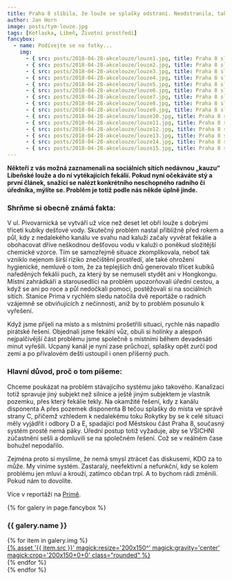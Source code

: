 ```yaml
---
title: Praha 8 slíbila, že louže se splašky odstraní. Neodstranila, tak jsme se do toho pustili sami.
author: Jan Horn
image: posts/tym-louze.jpg
tags: [Kotlaska, Libeň, Životní prostředí]
fancybox:
  - name: Podívejte se na fotky...
    img:
      - { src: posts/2018-04-28-akcelouze/louze1.jpg, title: Praha 8 slíbila, že louže se splašky odstraní. Neodstranila... }
      - { src: posts/2018-04-28-akcelouze/louze2.jpg, title: Praha 8 slíbila, že louže se splašky odstraní. Neodstranila... }
      - { src: posts/2018-04-28-akcelouze/louze3.jpg, title: Praha 8 slíbila, že louže se splašky odstraní. Neodstranila... }
      - { src: posts/2018-04-28-akcelouze/louze4.jpg, title: Praha 8 slíbila, že louže se splašky odstraní. Neodstranila... }
      - { src: posts/2018-04-28-akcelouze/louze5.jpg, title: Praha 8 slíbila, že louže se splašky odstraní. Neodstranila... }
      - { src: posts/2018-04-28-akcelouze/louze6.jpg, title: Praha 8 slíbila, že louže se splašky odstraní. Neodstranila... }
      - { src: posts/2018-04-28-akcelouze/louze7.jpg, title: Praha 8 slíbila, že louže se splašky odstraní. Neodstranila... }
      - { src: posts/2018-04-28-akcelouze/louze8.jpg, title: Praha 8 slíbila, že louže se splašky odstraní. Neodstranila... }
      - { src: posts/2018-04-28-akcelouze/louze9.jpg, title: Praha 8 slíbila, že louže se splašky odstraní. Neodstranila... }
      - { src: posts/2018-04-28-akcelouze/louze10.jpg, title: Praha 8 slíbila, že louže se splašky odstraní. Neodstranila... }
      - { src: posts/2018-04-28-akcelouze/louze11.jpg, title: Praha 8 slíbila, že louže se splašky odstraní. Neodstranila... }
      - { src: posts/2018-04-28-akcelouze/louze12.jpg, title: Praha 8 slíbila, že louže se splašky odstraní. Neodstranila... }
      - { src: posts/2018-04-28-akcelouze/louze13.jpg, title: Praha 8 slíbila, že louže se splašky odstraní. Neodstranila... }
      - { src: posts/2018-04-28-akcelouze/louze14.jpg, title: Praha 8 slíbila, že louže se splašky odstraní. Neodstranila... }
      - { src: posts/2018-04-28-akcelouze/louze15.jpg, title: Praha 8 slíbila, že louže se splašky odstraní. Neodstranila... }
---
```


**Někteří z vás možná zaznamenali na sociálních sítích nedávnou „kauzu“ Libeňské louže a do ní vytékajících fekálií. Pokud nyní očekáváte stý a první článek, snažící se nalézt konkrétního neschopného radního či úředníka, mýlíte se. Problém je totiž podle nás někde úplně jinde.**

### Shrňme si obecně známá fakta:
V ul. Pivovarnická se vytváří už více než deset let obří louže s dobrými třiceti kubíky dešťové vody. Skutečný problém nastal přibližně před rokem a půl, kdy z nedalekého kanálu ve svahu nad kaluží začaly vyvěrat fekálie a obohacovat dříve neškodnou dešťovou vodu v kaluži o poněkud složitější chemické vzorce. Tím se samozřejmě situace zkomplikovala, neboť tak vzniklo nejenom širší riziko znečištění prostředí, ale také ohrožení hygienické, nemluvě o
tom, že za teplejších dnů generovalo třicet kubíků naředěných fekálií puch, za který by se nemuseli stydět ani v Hongkongu. Místní zahrádkáři a starousedlíci na problém upozorňovali úřední cestou, a když se ani po roce a půl nedočkali pomoci, postěžovali si na sociálních sítích. Stanice Prima v rychlém sledu natočila dvě reportáže o radních vzájemně se obviňujících z nečinnosti, aniž by to problém posunulo k vyřešení.

Když jsme přijeli na místo a s místními prošetřili situaci, rychle nás napadlo pirátské řešení. Objednali jsme fekální vůz, obuli si holínky a alespoň nejpalčivější část problému jsme společně s místními během devadesáti minut vyřešili. Ucpaný kanál je nyní zase průchozí, splašky opět zurčí pod zemí a po přívalovém dešti ustoupil i onen příšerný puch.

### Hlavní důvod, proč o tom píšeme:
Chceme poukázat na problém stávajícího systému jako takového. Kanalizaci totiž spravuje jiný subjekt než silnice a ještě jiným subjektem je vlastník pozemku, přes který fekálie tekly. Na okamžité řešení, kdy z kanálu disponenta A přes pozemek disponenta B tečou splašky do místa ve správě strany C, přičemž vzhledem k nedalekému toku Rokytky by se k celé situaci měly vyjádřit i odbory D a E, spadající pod Městskou část Praha 8, současný systém prostě nemá páky. Úřední postup totiž vyžaduje, aby se VŠICHNI zúčastnění sešli a domluvili se na společném řešení. Což se v reálném čase bohužel nepodařilo.

Zejména proto si myslíme, že nemá smysl ztrácet čas diskusemi, KDO za to může. My viníme systém. Zastaralý, neefektivní a nefunkční, kdy se kolem problému jen mluví a krouží, zatímco občan trpí. A to bychom rádi změnili. Pokud nám to dovolíte.

Více v reportáži na [Primě](https://prima.iprima.cz/zpravodajstvi/praha-8-slibila-ze-louze-se-splasky-v-co-nejblizsi-dobe-na-vlastni-naklady-odstrani).

{% for galery in page.fancybox %}
<div class="mt-4">
  <h3>{{ galery.name }}</h3>
  <div class="grid grid-cols-4 gap-4">
  {% for item in galery.img %}
    <div class="">
      <a data-fancybox="gallery" href="{% asset '{{ item.src }}' @path %}" data-caption="{{ item.title }}">{% asset '{{ item.src }}' magick:resize='200x150^' magick:gravity='center' magick:crop='200x150+0+0' class="rounded" %}</a>
    </div>
  {% endfor %}
  </div>
</div>
{% endfor %}
